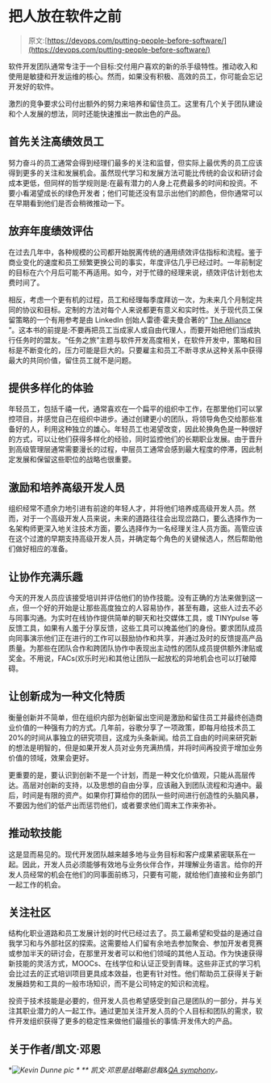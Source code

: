 # 把人放在软件之前

> 原文:[https://devops.com/putting-people-before-software/](https://devops.com/putting-people-before-software/)

软件开发团队通常专注于一个目标:交付用户喜欢的新的杀手级特性。推动收入和使用是敏捷和开发运维的核心。然而，如果没有积极、高效的员工，你可能会忘记开发好的软件。

激烈的竞争要求公司付出额外的努力来培养和留住员工。这里有几个关于团队建设和个人发展的想法，同时还能快速推出一款出色的产品。

## 首先关注高绩效员工

努力奋斗的员工通常会得到经理们最多的关注和监督，但实际上最优秀的员工应该得到更多的关注和发展机会。虽然现代学习和发展方法可能比传统的会议和研讨会成本更低，但同样的哲学规则是:在最有潜力的人身上花费最多的时间和投资。不要小看渴望成长的绿色开发者；他们可能还没有显示出他们的颜色，但你通常可以在早期看到他们是否会稍微推动一下。

## 放弃年度绩效评估

在过去几年中，各种规模的公司都开始脱离传统的通用绩效评估指标和流程。鉴于商业变化的速度和员工频繁更换公司的事实，年度评估几乎已经过时。一年前制定的目标在六个月后可能不再适用。如今，对于忙碌的经理来说，绩效评估计划也太费时间了。

相反，考虑一个更有机的过程，员工和经理每季度拜访一次，为未来几个月制定共同的协议和目标。定制的方法对每个人来说都更有意义和实时性。关于现代员工保留策略的一个有用参考是由 LinkedIn 创始人雷德·霍夫曼合著的“ [The Alliance](http://www.theallianceframework.com/) ”。这本书的前提是:不要再把员工当成家人或自由代理人，而要开始把他们当成执行任务时的盟友。“任务之旅”主题与软件开发高度相关，在软件开发中，策略和目标是不断变化的，压力可能是巨大的。只要雇主和员工不断寻求从这种关系中获得最大的共同价值，留住员工就不是问题。

## 提供多样化的体验

年轻员工，包括千禧一代，通常喜欢在一个扁平的组织中工作，在那里他们可以掌控项目，并感觉自己在组织中进步。通过创建更小的团队，将领导角色交给那些准备好的人，利用这种独立的雄心。年轻员工也渴望改变，因此轮换角色是一种很好的方式，可以让他们获得多样化的经验，同时监控他们的长期职业发展。由于晋升到高级管理层通常需要漫长的过程，中层员工通常会感到最大程度的停滞，因此制定发展和保留这些职位的战略也很重要。

## 激励和培养高级开发人员

组织经常不遗余力地引进有前途的年轻人才，并将他们培养成高级开发人员。然而，对于一个高级开发人员来说，未来的道路往往会出现岔路口，要么选择作为一名架构师更深入地关注技术方面，要么选择作为一名经理关注人员方面。高管应该在这个过渡的早期支持高级开发人员，并确定每个角色的关键候选人，然后帮助他们做好相应的准备。

## 让协作充满乐趣

今天的开发人员应该接受培训并评估他们的协作技能。没有正确的方法来做到这一点，但一个好的开始是让那些高度独立的人容易协作，甚至有趣，这些人过去不必与同事沟通。为实时在线协作提供简单的聊天和社交媒体工具，或 TINYpulse 等反馈工具，如果有人羞于分享反馈，这些工具可以掩盖他们的身份。要求团队成员向同事演示他们正在进行的工作可以鼓励协作和共享，并通过及时的反馈提高产品质量。为那些在团队合作和跨团队协作中表现出主动性的团队成员提供额外津贴或奖金。不用说，FACs(欢乐时光)和其他让团队一起放松的异地机会也可以打破障碍。

## 让创新成为一种文化特质

衡量创新并不简单，但在组织内部为创新留出空间是激励和留住员工并最终创造商业价值的一种强有力的方式。几年前，谷歌分享了一项政策，即每月给技术员工 20%的时间从事独立的研究项目，这成为头条新闻。给员工自由的时间来研究新的想法是明智的，但是如果开发人员对业务充满热情，并将时间再投资于增加业务价值的领域，效果会更好。

更重要的是，要认识到创新不是一个计划，而是一种文化价值观，只能从高层传达。高层对创新的支持，以及思想的自由分享，应该融入到团队流程和沟通中。最后，时间是有限的资产。如果你打算给你的团队一些时间进行创造性的头脑风暴，不要因为他们的低产出而惩罚他们，或者要求他们周末工作来弥补。

## 推动软技能

这是显而易见的。现代开发团队越来越多地与业务目标和客户成果紧密联系在一起。因此，开发人员必须能够有效地与业务伙伴合作，并理解业务语言。给你的开发人员经常的机会在他们的同事面前练习，只要有可能，就给他们直接和业务部门一起工作的机会。

## 关注社区

结构化职业道路和员工发展计划的时代已经过去了。员工最希望和受益的是通过自我学习和与外部社区的探索。这需要给人们留有余地去参加聚会、参加开发者竞赛或参加半天的研讨会，在那里开发者可以和他们领域的其他人互动。作为快速获得新技能的灵活方式，MOOCs、在线学位和认证正受到青睐。这些非正式的学习机会比过去的正式培训项目更具成本效益，也更有针对性。他们帮助员工获得关于新发展趋势和工具的一般市场知识，而不是公司特定的知识和流程。

投资于技术技能是必要的，但开发人员也希望感受到自己是团队的一部分，并与关注其职业潜力的人一起工作。通过更加关注开发人员的个人目标和团队的需求，软件开发组织获得了更多的稳定性来做他们最擅长的事情:开发伟大的产品。

## 关于作者/凯文·邓恩

***![Kevin Dunne pic](../Images/d5fb338d279a69916e59769b83ffb05b.png) * ** *凯文·邓恩是战略副总裁&*[*QA symphony*](https://www.qasymphony.com/)*。*